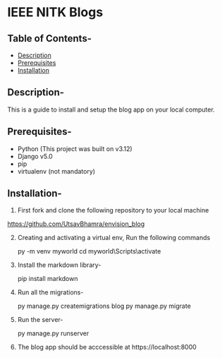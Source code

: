 # IEEE NITK Blogs

## Table of Contents-

- [Description](Description)
- [Prerequisites](Prerequisites)
- [Installation](Installation)

## Description-

This is a guide to install and setup the blog app on your local computer. 

## Prerequisites-

- Python (This project was built on v3.12)
- Django v5.0
- pip
- virtualenv (not mandatory)

## Installation-

1. First fork and clone the following repository to your local machine

https://github.com/UtsavBhamra/envision_blog

2. Creating and activating a virtual env, Run the following commands

    py -m venv myworld
    cd myworld\Scripts\activate

3. Install the markdown library-

    pip install markdown

4. Run all the migrations-

    py manage.py createmigrations blog
    py manage.py migrate

5. Run the server-

    py manage.py runserver

6. The blog app should be acccessible at https://localhost:8000







